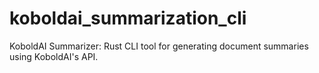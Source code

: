 # koboldai_summarization_cli
KoboldAI Summarizer: Rust CLI tool for generating document summaries using KoboldAI's API.
